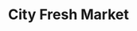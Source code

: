 ---
title: "City Fresh Market"
url: /brooklyn/city-fresh-market-kingsland-avenue/
shop: supermarket
---